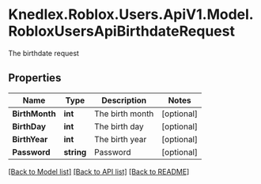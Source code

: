 # Knedlex.Roblox.Users.ApiV1.Model.RobloxUsersApiBirthdateRequest
The birthdate request

## Properties

Name | Type | Description | Notes
------------ | ------------- | ------------- | -------------
**BirthMonth** | **int** | The birth month | [optional] 
**BirthDay** | **int** | The birth day | [optional] 
**BirthYear** | **int** | The birth year | [optional] 
**Password** | **string** | Password | [optional] 

[[Back to Model list]](../README.md#documentation-for-models) [[Back to API list]](../README.md#documentation-for-api-endpoints) [[Back to README]](../README.md)

